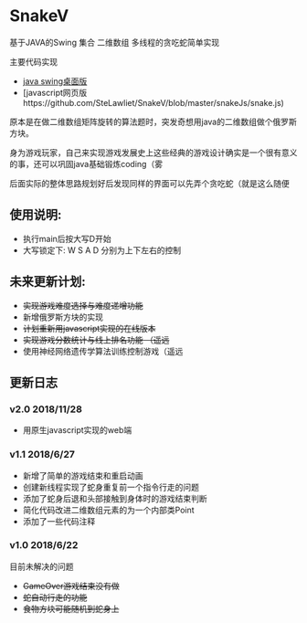 # SnakeV
基于JAVA的Swing 集合 二维数组 多线程的贪吃蛇简单实现

主要代码实现
- [java swing桌面版](https://github.com/SteLawliet/SnakeV/blob/master/src/Snake/SnakeV.java)
- [javascript网页版https://github.com/SteLawliet/SnakeV/blob/master/snakeJs/snake.js)

原本是在做二维数组矩阵旋转的算法题时，突发奇想用java的二维数组做个俄罗斯方块。

身为游戏玩家，自己来实现游戏发展史上这些经典的游戏设计确实是一个很有意义的事，还可以巩固java基础锻炼coding（雾

后面实际的整体思路规划好后发现同样的界面可以先弄个贪吃蛇（就是这么随便



## 使用说明:
- 执行main后按大写D开始
- 大写锁定下: W S A D 分别为上下左右的控制

## 未来更新计划:

- ~~实现游戏难度选择与难度递增功能~~ 
- 新增俄罗斯方块的实现
- ~~计划重新用javascript实现的在线版本~~ 
- ~~实现游戏分数统计与线上排名功能 （遥远~~
- 使用神经网络遗传学算法训练控制游戏（遥远



## 更新日志

### v2.0 2018/11/28
- 用原生javascript实现的web端


### v1.1 2018/6/27
- 新增了简单的游戏结束和重启动画
- 创建新线程实现了蛇身重复前一个指令行走的问题
- 添加了蛇身后退和头部接触到身体时的游戏结束判断
- 简化代码改进二维数组元素的为一个内部类Point
- 添加了一些代码注释

### v1.0 2018/6/22

目前未解决的问题 
- ~~GameOver游戏结束没有做~~
- ~~蛇自动行走的功能~~
- ~~食物方块可能随机到蛇身上~~

